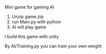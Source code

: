 Mini game for gaming AI

1. Unzip game.zip
2. run Main.py with python
3. AI will play game

I build this game with unity


By AI/Training.py you can train your own weight